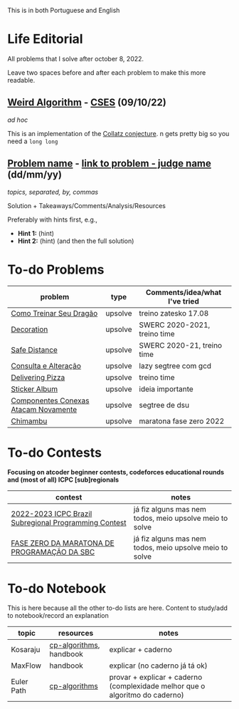 This is in both Portuguese and English

# Life Editorial
All problems that I solve after october 8, 2022.

Leave two spaces before and after each problem to make this more readable.


## [Weird Algorithm](cses/weird_algorithm.cpp) - [CSES](https://cses.fi/problemset/task/1068/) (09/10/22)
_ad hoc_

This is an implementation of the [Collatz conjecture](https://en.wikipedia.org/wiki/Collatz_conjecture).
n gets pretty big so you need a `long long`


## [Problem name](readme.md) - [link to problem - judge name](readme.md) (dd/mm/yy)
_topics, separated, by, commas_

Solution + Takeaways/Comments/Analysis/Resources

Preferably with hints first, e.g.,
- **Hint 1:** (hint)
- **Hint 2:** (hint)
(and then the full solution)


# To-do Problems
problem | type | Comments/idea/what I've tried
---|---|---
[Como Treinar Seu Dragão](https://www.beecrowd.com.br/judge/pt/problems/view/1851) | upsolve | treino zatesko 17.08
[Decoration](https://codeforces.com/gym/103081/problem/G) | upsolve | SWERC 2020-2021, treino time
[Safe Distance](https://codeforces.com/gym/103081/problem/C) | upsolve | SWERC 2020-21, treino time
[Consulta e Alteração](https://www.beecrowd.com.br/judge/pt/problems/view/3306?) | upsolve | lazy segtree com gcd
[Delivering Pizza](https://codeforces.com/gym/103274/problem/D) | upsolve | treino time
[Sticker Album](https://codeforces.com/gym/102861/problem/A) | upsolve | ideia importante
[Componentes Conexas Atacam Novamente](https://codeforces.com/gym/102020/problem/C) | upsolve | segtree de dsu
[Chimambu](https://www.beecrowd.com.br/judge/pt/challenges/view/685/3) | upsolve | maratona fase zero 2022

# To-do Contests
**Focusing on atcoder beginner contests, codeforces educational rounds and (most of all) ICPC [sub]regionals**

contest | notes
---|---
[2022-2023 ICPC Brazil Subregional Programming Contest](https://codeforces.com/gym/103960) | já fiz alguns mas nem todos, meio upsolve meio to solve
[FASE ZERO DA MARATONA DE PROGRAMAÇÃO DA SBC](https://www.beecrowd.com.br/judge/pt/contests/view/685) | já fiz alguns mas nem todos, meio upsolve meio to solve

# To-do Notebook
This is here because all the other to-do lists are here. Content to study/add to notebook/record an explanation

topic | resources | notes
---|---|--
Kosaraju | [cp-algorithms](https://cp-algorithms.com/graph/strongly-connected-components.html), handbook | explicar + caderno
MaxFlow | handbook | explicar (no caderno já tá ok)
Euler Path | [cp-algorithms](https://cp-algorithms.com/graph/euler_path.html) | provar + explicar + caderno (complexidade melhor que o algoritmo do caderno)
